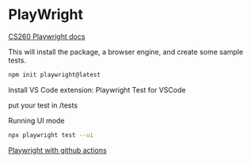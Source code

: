 # PlayWright

[CS260 Playwright docs](https://learn.cs260.click/page/webServices/uiTesting/uiTesting_md)

This will install the package, a browser engine, and create some sample tests.

```sh
npm init playwright@latest
```

Install VS Code extension: Playwright Test for VSCode

put your test in /tests

Running UI mode

```sh
npx playwright test --ui
```

[Playwright with github actions](https://mmazzarolo.com/blog/2022-09-09-visual-regression-testing-with-playwright-and-github-actions/)
